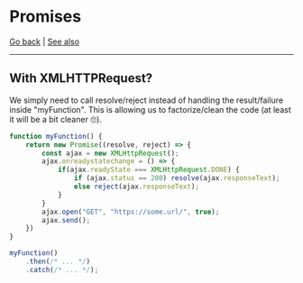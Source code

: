 # Promises

[Go back](../index.md#rest-api) | [See also](promises2.md)

<hr class="sl">

## With XMLHTTPRequest?

We simply need to call resolve/reject instead of handling the result/failure inside "myFunction". This is allowing us to factorize/clean the code (at least it will be a bit cleaner 🙄).

```js
function myFunction() {
    return new Promise((resolve, reject) => {
        const ajax = new XMLHttpRequest();
        ajax.onreadystatechange = () => {
            if(ajax.readyState === XMLHttpRequest.DONE) {
                if (ajax.status == 200) resolve(ajax.responseText);
                else reject(ajax.responseText);
            }
        }
        ajax.open("GET", "https://some.url/", true);
        ajax.send();
    })
}

myFunction()
    .then(/* ... */)
    .catch(/* ... */);
```